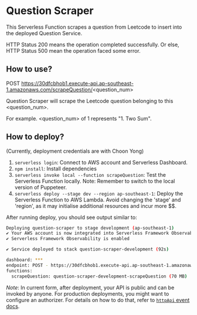 # Question Scraper

This Serverless Function scrapes a question from Leetcode to insert into the deployed Question Service.

HTTP Status 200 means the operation completed successfully. Or else, HTTP Status 500 mean the operation faced some error.

## How to use?

POST https://30dfcbhob1.execute-api.ap-southeast-1.amazonaws.com/scrapeQuestion/<question_num>

Question Scraper will scrape the Leetcode question belonging to this <question_num>.

For example. <question_num> of 1 represents "1. Two Sum".

## How to deploy?

(Currently, deployment credentials are with Choon Yong)

1. ```serverless login```: Connect to AWS account and Serverless Dashboard. 
2. ```npm install```: Install dependencies
2. ```serverless invoke local --function scrapeQuestion```: Test the Serverless Function locally. Note: Remember to switch to the local version of Puppeteer.
3. ```serverless deploy --stage dev --region ap-southeast-1```: Deploy the Serverless Function to AWS Lambda. Avoid changing the 'stage' and 'region', as it may initialise additional resources and incur more $$.

After running deploy, you should see output similar to:

```bash
Deploying question-scraper to stage development (ap-southeast-1)
✔ Your AWS account is now integrated into Serverless Framework Observability
✔ Serverless Framework Observability is enabled

✔ Service deployed to stack question-scraper-development (92s)

dashboard: ***
endpoint: POST - https://30dfcbhob1.execute-api.ap-southeast-1.amazonaws.com/scrapeQuestion/<question_num>
functions:
  scrapeQuestion: question-scraper-development-scrapeQuestion (70 MB)
```

_Note_: In current form, after deployment, your API is public and can be invoked by anyone. For production deployments, you might want to configure an authorizer. For details on how to do that, refer to [`httpApi` event docs](https://www.serverless.com/framework/docs/providers/aws/events/http-api/).
